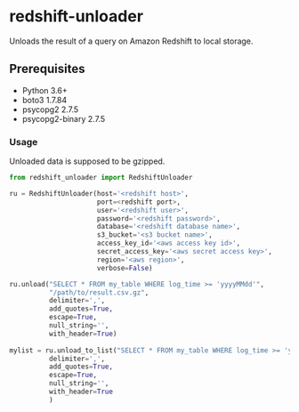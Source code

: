 # redshift-unloader
Unloads the result of a query on Amazon Redshift to local storage.

## Prerequisites
- Python 3.6+
- boto3 1.7.84
- psycopg2 2.7.5
- psycopg2-binary 2.7.5


### Usage
Unloaded data is supposed to be gzipped.

```py
from redshift_unloader import RedshiftUnloader

ru = RedshiftUnloader(host='<redshift host>',
                      port=<redshift port>,
                      user='<redshift user>',
                      password='<redshift password>',
                      database='<redshift database name>',
                      s3_bucket='<s3 bucket name>',
                      access_key_id='<aws access key id>',
                      secret_access_key='<aws secret access key>',
                      region='<aws region>',
                      verbose=False)

ru.unload("SELECT * FROM my_table WHERE log_time >= 'yyyyMMdd'",
          "/path/to/result.csv.gz",
          delimiter=',',
          add_quotes=True,
          escape=True,
          null_string='',
          with_header=True)
          
mylist = ru.unload_to_list("SELECT * FROM my_table WHERE log_time >= 'yyyyMMdd'",
          delimiter=',',
          add_quotes=True,
          escape=True,
          null_string='',
          with_header=True
          )
```
